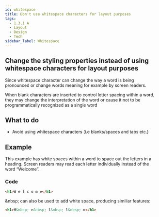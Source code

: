 ```yaml
---
id: whitespace
title: Don't use whitespace characters for layout purposes
tags:
  - 1.3.1 A
  - Layout
  - Design
  - Tech
sidebar_label: Whitespace
---
```


## Change the styling properties instead of using whitespace characters for layout purposes

Since whitespace character can change the way a word is being pronounced or change words meaning for example by screen readers. 

When blank characters are inserted to control letter spacing within a word, they may change the interpretation of the word or cause it not to be programmatically recognized as a single word 

## What to do

- Avoid using whitespace characters (i.e blanks/spaces and tabs etc.)

## Example

This example has white spaces within a word to space out the letters in a heading. Screen readers may read each letter individually instead of the word “Welcome”.

### Code

```html
<h1>W e l c o m e</h1>
```

&amp;nbsp; can also be used to add white space, producing similiar features:

```html
<h1>H&nbsp; e&nbsp; l&nbsp; l&nbsp; o</h1>
```